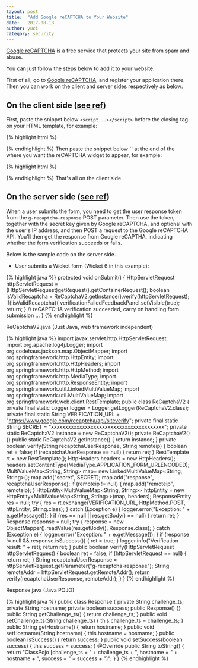 ```yaml
---
layout: post
title:  "Add Google reCAPTCHA to Your Website"
date:   2017-08-18
author: yuci
category: security
---
```


[Google reCAPTCHA][1] is a free service that protects your site from spam and abuse.

You can just follow the steps below to add it to your website.

First of all, go to [Google reCAPTCHA][2], and register your application there. Then you can work on the client and server sides respectively as below:

## On the client side ([see ref][3]) ##

First, paste the snippet below `<script...></script>` before the closing </head> tag on your HTML template, for example:

{% highlight html %}
    <script src='https://www.google.com/recaptcha/api.js'></script>
</head>
{% endhighlight %} 
Then paste the snippet below `<div...></div>` at the end of the <form> where you want the reCAPTCHA widget to appear, for example:

<!--more-->

{% highlight html %}
    <div class="g-recaptcha" data-sitekey="{your public site key given by Google reCAPTCHA}"></div>
</form>
{% endhighlight %} 
That's all on the client side.

## On the server side ([see ref][4]) ##

When a user submits the form, you need to get the user response token from the `g-recaptcha-response` POST parameter. Then use the token, together with the secret key given by Google reCAPTCHA, and optional with the user's IP address, and then POST a request to the Google reCAPTCHA API. You'll then get the response from Google reCAPTHA, indicating whether the form verification succeeds or fails.

Below is the sample code on the server side.

 - User submits a Wicket form (Wicket 6 in this example):

{% highlight java %}
protected void onSubmit() {
    HttpServletRequest httpServletRequest = (HttpServletRequest)getRequest().getContainerRequest();
    boolean isValidRecaptcha = ReCaptchaV2.getInstance().verify(httpServletRequest);
    if(!isValidRecaptcha){
        verificationFailedFeedbackPanel.setVisible(true);
        return;
    }
    // reCAPTCHA verification succeeded, carry on handling form submission
    ...
}
{% endhighlight %}    

ReCaptchaV2.java (Just Java, web framework independent)

{% highlight java %}
import javax.servlet.http.HttpServletRequest;    
import org.apache.log4j.Logger;
import org.codehaus.jackson.map.ObjectMapper;
import org.springframework.http.HttpEntity;
import org.springframework.http.HttpHeaders;
import org.springframework.http.HttpMethod;
import org.springframework.http.MediaType;
import org.springframework.http.ResponseEntity;
import org.springframework.util.LinkedMultiValueMap;
import org.springframework.util.MultiValueMap;
import org.springframework.web.client.RestTemplate;
public class ReCaptchaV2 {
    private final static Logger logger = Logger.getLogger(ReCaptchaV2.class);
    private final static String VERIFICATION_URL = "https://www.google.com/recaptcha/api/siteverify";
    private final static String SECRET = "xxxxxxxxxxxxxxxxxxxxxxxxxxxxxxxxxxxxxxxx";
    private static ReCaptchaV2 instance = new ReCaptchaV2();
    private ReCaptchaV2() {}
    public static ReCaptchaV2 getInstance() {
        return instance;
    }
    private boolean verify(String recaptchaUserResponse, String remoteip) {
        boolean ret = false;
        if (recaptchaUserResponse == null) {
            return ret;
        }
        RestTemplate rt = new RestTemplate();
        HttpHeaders headers = new HttpHeaders();
        headers.setContentType(MediaType.APPLICATION_FORM_URLENCODED);
        MultiValueMap<String, String> map= new LinkedMultiValueMap<String, String>();
        map.add("secret", SECRET);
        map.add("response", recaptchaUserResponse);
        if (remoteip != null) {
            map.add("remoteip", remoteip);
        }
        HttpEntity<MultiValueMap<String, String>> httpEntity = new HttpEntity<MultiValueMap<String, String>>(map, headers);
        ResponseEntity<String> res = null;
        try {
            res = rt.exchange(VERIFICATION_URL, HttpMethod.POST, httpEntity, String.class);
        } catch (Exception e) {
            logger.error("Exception: " + e.getMessage());
        }
        if (res == null || res.getBody() == null) {
            return ret;
        }
        Response response = null;
        try {
            response = new ObjectMapper().readValue(res.getBody(), Response.class);
        } catch (Exception e) {
            logger.error("Exception: " + e.getMessage());
        }
        if (response != null && response.isSuccess()) {
            ret = true;
        }
        logger.info("Verification result: " + ret);
        return ret;
    }
    public boolean verify(HttpServletRequest httpServletRequest) {
        boolean ret = false;
        if (httpServletRequest == null) {
            return ret;
        }
        String recaptchaUserResponse = httpServletRequest.getParameter("g-recaptcha-response");
        String remoteAddr = httpServletRequest.getRemoteAddr();
        return verify(recaptchaUserResponse, remoteAddr);
    }
}
{% endhighlight %} 

Response.java (Java POJO)

{% highlight java %}
public class Response {
    private String challenge_ts;
    private String hostname;
    private boolean success;
    public Response() {}
    public String getChallenge_ts() {
        return challenge_ts;
    }
    public void setChallenge_ts(String challenge_ts) {
        this.challenge_ts = challenge_ts;
    }
    public String getHostname() {
        return hostname;
    }
    public void setHostname(String hostname) {
        this.hostname = hostname;
    }
    public boolean isSuccess() {
        return success;
    }
    public void setSuccess(boolean success) {
        this.success = success;
    }
    @Override
    public String toString() {
        return "ClassPojo [challenge_ts = " + challenge_ts + ", hostname = " + hostname + ", success = " + success + "]";
    }
}
{% endhighlight %} 

  [1]: https://developers.google.com/recaptcha/docs/versions
  [2]: https://www.google.com/recaptcha/admin
  [3]: https://developers.google.com/recaptcha/docs/display
  [4]: https://developers.google.com/recaptcha/docs/verify
